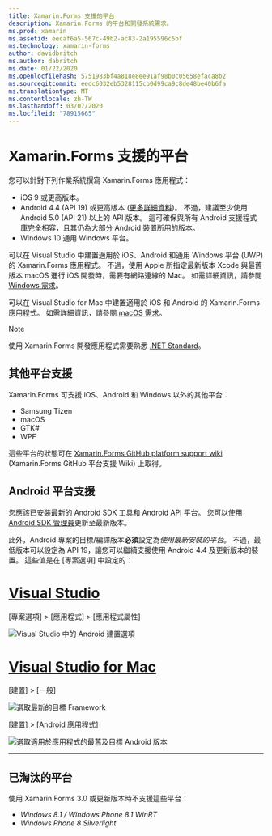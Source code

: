 ```yaml
---
title: Xamarin.Forms 支援的平台
description: Xamarin.Forms 的平台和開發系統需求。
ms.prod: xamarin
ms.assetid: eecaf6a5-567c-49b2-ac83-2a195596c5bf
ms.technology: xamarin-forms
author: davidbritch
ms.author: dabritch
ms.date: 01/22/2020
ms.openlocfilehash: 5751983bf4a818e8ee91af98b0c05658efaca8b2
ms.sourcegitcommit: eedc6032eb5328115cb0d99ca9c8de48be40b6fa
ms.translationtype: MT
ms.contentlocale: zh-TW
ms.lasthandoff: 03/07/2020
ms.locfileid: "78915665"
---
```

# <a name="xamarinforms-supported-platforms"></a>Xamarin.Forms 支援的平台

您可以針對下列作業系統撰寫 Xamarin.Forms 應用程式：

- iOS 9 或更高版本。
- Android 4.4 (API 19) 或更高版本 ([更多詳細資料](#android-platform-support))。 不過，建議至少使用 Android 5.0 (API 21) 以上的 API 版本。 這可確保與所有 Android 支援程式庫完全相容，且其仍為大部分 Android 裝置所用的版本。
- Windows 10 通用 Windows 平台。

可以在 Visual Studio 中建置適用於 iOS、Android 和通用 Windows 平台 (UWP) 的 Xamarin.Forms 應用程式。 不過，使用 Apple 所指定最新版本 Xcode 與最舊版本 macOS 進行 iOS 開發時，需要有網路連線的 Mac。 如需詳細資訊，請參閱 [Windows 需求](~/cross-platform/get-started/requirements.md#windows-requirements)。

可以在 Visual Studio for Mac 中建置適用於 iOS 和 Android 的 Xamarin.Forms 應用程式。 如需詳細資訊，請參閱 [macOS 需求](~/cross-platform/get-started/requirements.md#macos-requirements)。

> [!NOTE]
> 使用 Xamarin.Forms 開發應用程式需要熟悉 [.NET Standard](~/cross-platform/app-fundamentals/net-standard.md)。

## <a name="additional-platform-support"></a>其他平台支援

Xamarin.Forms 可支援 iOS、Android 和 Windows 以外的其他平台：

- Samsung Tizen
- macOS
- GTK#
- WPF

這些平台的狀態可在 [Xamarin.Forms GitHub platform support wiki](https://github.com/xamarin/Xamarin.Forms/wiki/Platform-Support) (Xamarin.Forms GitHub 平台支援 Wiki) 上取得。

## <a name="android-platform-support"></a>Android 平台支援

您應該已安裝最新的 Android SDK 工具和 Android API 平台。 您可以使用 [Android SDK 管理員](~/android/get-started/installation/android-sdk.md)更新至最新版本。

此外，Android 專案的目標/編譯版本**必須**設定為*使用最新安裝的平台*。 不過，最低版本可以設定為 API 19，讓您可以繼續支援使用 Android 4.4 及更新版本的裝置。 這些值是在 [專案選項] 中設定的：

# <a name="visual-studio"></a>[Visual Studio](#tab/windows)

[專案選項] > [應用程式] > [應用程式屬性]

![Visual Studio 中的 Android 建置選項](requirements-images/options-android-vs-sml.png)

# <a name="visual-studio-for-mac"></a>[Visual Studio for Mac](#tab/macos)

[建置] > [一般]

![選取最新的目標 Framework](requirements-images/options-general-sml.png)

[建置] > [Android 應用程式]

![選取適用於應用程式的最舊及目標 Android 版本](requirements-images/options-android-sml.png)

-----

## <a name="deprecated-platforms"></a>已淘汰的平台

使用 Xamarin.Forms 3.0 或更新版本時不支援這些平台：

- *Windows 8.1 / Windows Phone 8.1 WinRT*
- *Windows Phone 8 Silverlight*
